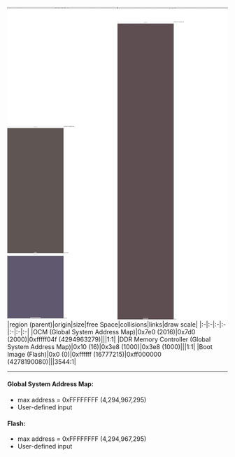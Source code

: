 ![memory map diagram](A3_region_freespace_exceeds_height-higher_maxaddress_set_diagram.png)
|region (parent)|origin|size|free Space|collisions|links|draw scale|
|:-|:-|:-|:-|:-|:-|:-|
|<span style='color:(43, 31, 27)'>OCM (Global System Address Map)</span>|0x7e0 (2016)|0x7d0 (2000)|0xfffff04f (4294963279)|||1:1|
|<span style='color:(44, 33, 64)'>DDR Memory Controller (Global System Address Map)</span>|0x10 (16)|0x3e8 (1000)|0x3e8 (1000)|||1:1|
|<span style='color:(41, 18, 24)'>Boot Image (Flash)</span>|0x0 (0)|0xffffff (16777215)|0xff000000 (4278190080)|||3544:1|

---
#### Global System Address Map:
- max address = 0xFFFFFFFF (4,294,967,295)
- User-defined input
#### Flash:
- max address = 0xFFFFFFFF (4,294,967,295)
- User-defined input